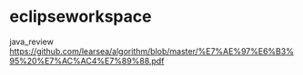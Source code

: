 # eclipseworkspace
java_review
https://github.com/learsea/algorithm/blob/master/%E7%AE%97%E6%B3%95%20%E7%AC%AC4%E7%89%88.pdf
